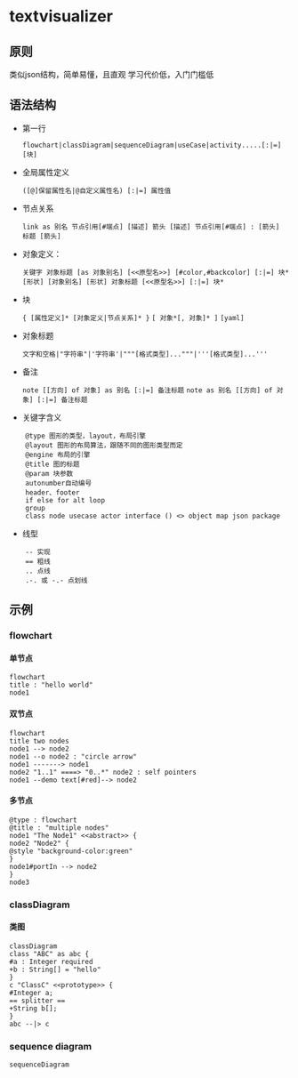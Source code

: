 # textvisualizer

## 原则
类似json结构，简单易懂，且直观
学习代价低，入门门槛低

## 语法结构

* 第一行

  `flowchart|classDiagram|sequenceDiagram|useCase|activity.....[:|=] [块]`
* 全局属性定义

  `([@]保留属性名|@自定义属性名) [:|=] 属性值`
* 节点关系

  `link as 别名 节点引用[#端点] [描述] 箭头 [描述] 节点引用[#端点] : [箭头] 标题 [箭头]`
* 对象定义：

  `关键字 对象标题 [as 对象别名] [<<原型名>>] [#color,#backcolor] [:|=] 块*`
  `[形状] [对象别名] [形状] 对象标题 [<<原型名>>] [:|=] 块*`
* 块

  `{ [属性定义]* [对象定义|节点关系]* }`
  `[ 对象*[, 对象]* ]`
  `[yaml]`
* 对象标题

  `文字和空格|"字符串"|'字符串'|"""[格式类型]..."""|'''[格式类型]...'''`
* 备注

  `note [[方向] of 对象] as 别名 [:|=] 备注标题`
  `note as 别名 [[方向] of 对象] [:|=] 备注标题`

* 关键字含义
```
    @type 图形的类型，layout，布局引擎
    @layout 图形的布局算法，跟随不同的图形类型而定
    @engine 布局的引擎
    @title 图的标题
    @param 块参数
    autonumber自动编号
    header、footer
    if else for alt loop
    group
    class node usecase actor interface () <> object map json package
```
* 线型
```
    -- 实现
    == 粗线
    .. 点线
    .-. 或 -.- 点划线
```
## 示例
### flowchart
#### 单节点
```
flowchart
title : "hello world"
node1
```
#### 双节点
```
flowchart
title two nodes
node1 --> node2
node1 --o node2 : "circle arrow"
node1 -------> node1
node2 "1..1" ====> "0..*" node2 : self pointers
node1 --demo text[#red]--> node2
```
#### 多节点
```
@type : flowchart
@title : "multiple nodes"
node1 "The Node1" <<abstract>> {
node2 "Node2" {
@style "background-color:green"
}
node1#portIn --> node2
}
node3
```


### classDiagram
#### 类图
```
classDiagram
class "ABC" as abc {
#a : Integer required
+b : String[] = "hello"
}
c "ClassC" <<prototype>> {
#Integer a;
== splitter ==
+String b[];
}
abc --|> c
```
### sequence diagram
```
sequenceDiagram
```
